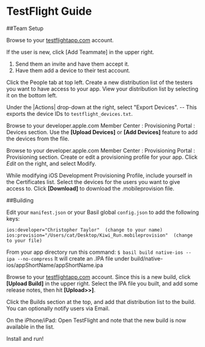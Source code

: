 # TestFlight Guide


##Team Setup

Browse to your [testflightapp.com](http://testflightapp.com) account.

If the user is new, click [Add Teammate] in the upper right.

1. Send them an invite and have them accept it.
2. Have them add a device to their test account.

Click the People tab at top left.
Create a new distribution list of the testers you want to have access to your app.
View your distribution list by selecting it on the bottom left.

Under the |Actions| drop-down at the right, select "Export Devices".  -- This exports the device IDs to `testflight_devices.txt`.

Browse to your developer.apple.com Member Center : Provisioning Portal : Devices section.
Use the **[Upload Devices]** or **[Add Devices]** feature to add the devices from the file.

Browse to your developer.apple.com Member Center : Provisioning Portal : Provisioning section.
Create or edit a provisioning profile for your app.
Click _Edit_ on the right, and select Modify.

While modifying iOS Development Provisioning Profile, include yourself in the Certificates list.
Select the devices for the users you want to give access to.
Click **[Download]** to download the .mobileprovision file.


##Building

Edit your `manifest.json` or your Basil global `config.json` to add the following keys:

~~~
ios:developer="Christopher Taylor"  (change to your name)
ios:provision="/Users/cat/Desktop/Kiwi_Run.mobileprovision"  (change to your file)
~~~

From your app directory run this command:
`$ basil build native-ios --ipa --no-compress`
It will create an .IPA file under build/native-ios/appShortName/appShortName.ipa

Browse to your [testflightapp.com](http://testflightapp.com) account.
Since this is a new build, click **[Upload Build]** in the upper right.
Select the IPA file you built, and add some release notes, then hit **[Upload>>]**.

Click the Builds section at the top, and add that distribution list to the build.
You can optionally notify users via Email.

On the iPhone/iPad:
Open TestFlight and note that the new build is now available in the list.

Install and run!
